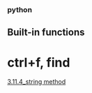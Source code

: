 ### python
## Built-in functions
# ctrl+f, find 
[3.11.4_string method](https://docs.python.org/ko/3/library/stdtypes.html) 

